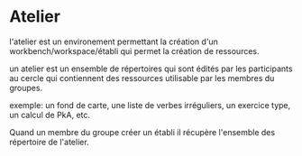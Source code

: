 

# Atelier 

l'atelier est un environement permettant la création d'un workbench/workspace/établi qui permet la création de ressources.


un atelier est un ensemble de répertoires qui sont édités par les participants au cercle qui contiennent des ressources utilisable par les membres du groupes.

exemple: un fond de carte, une liste de verbes irréguliers, un exercice type, un calcul de PkA, etc.

Quand un membre du groupe créer un établi il récupère l'ensemble des répertoire de l'atelier.



